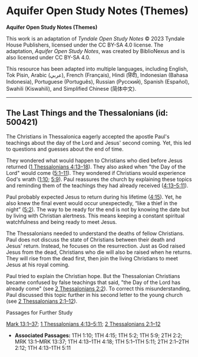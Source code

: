 # Aquifer Open Study Notes (Themes)

**Aquifer Open Study Notes (Themes)**

This work is an adaptation of *Tyndale Open Study Notes* © 2023 Tyndale House Publishers, licensed under the CC BY\-SA 4\.0 license. The adaptation, *Aquifer Open Study Notes*, was created by BiblioNexus and is also licensed under CC BY\-SA 4\.0\.

This resource has been adapted into multiple languages, including English, Tok Pisin, Arabic (عربي), French (Français), Hindi (हिंदी), Indonesian (Bahasa Indonesia), Portuguese (Português), Russian (Русский), Spanish (Español), Swahili (Kiswahili), and Simplified Chinese (简体中文).



--------------------------------

## The Last Things and the Thessalonians (id: 500421)

The Christians in Thessalonica eagerly accepted the apostle Paul's teachings about the day of the Lord and Jesus' second coming. Yet, this led to questions and guesses about the end of time. 

They wondered what would happen to Christians who died before Jesus returned ([1 Thessalonians 4:13–18](https://ref.ly/1Thess4:13-1Thess4:18)). They also asked when "the Day of the Lord" would come ([5:1–11](https://ref.ly/1Thess5:1-1Thess5:11)). They wondered if Christians would experience God's wrath ([1:10](https://ref.ly/1Thess1:10); [5:9](https://ref.ly/1Thess5:9)). Paul reassures the church by explaining these topics and reminding them of the teachings they had already received ([4:13–5:11](https://ref.ly/1Thess4:13-1Thess5:11)).

Paul probably expected Jesus to return during his lifetime ([4:15](https://ref.ly/1Thess4:15)). Yet, he also knew the final event would occur unexpectedly, “like a thief in the night” ([5:2](https://ref.ly/1Thess5:2)). The way to be ready for the end is not by knowing the date but by living with Christian alertness. This means keeping a constant spiritual watchfulness and being ready to meet Jesus.

The Thessalonians needed to understand the deaths of fellow Christians. Paul does not discuss the state of Christians between their death and Jesus' return. Instead, he focuses on the resurrection. Just as God raised Jesus from the dead, Christians who die will also be raised when he returns. They will rise from the dead first, then join the living Christians to meet Jesus at his royal coming.

Paul tried to explain the Christian hope. But the Thessalonian Christians became confused by false teachings that said, "the Day of the Lord has already come" (see [2 Thessalonians 2:2](https://ref.ly/2Thess2:2)). To correct this misunderstanding, Paul discussed this topic further in his second letter to the young church (see [2 Thessalonians 2:1–12](https://ref.ly/2Thess2:1-2Thess2:12)).

Passages for Further Study

[Mark 13:1–37](https://ref.ly/Mark13:1-Mark13:37); [1 Thessalonians 4:13–5:11](https://ref.ly/1Thess4:13-1Thess5:11); [2 Thessalonians 2:1–12](https://ref.ly/2Thess2:1-2Thess2:12)

* **Associated Passages:** 1TH 1:10; 1TH 4:15; 1TH 5:2; 1TH 5:9; 2TH 2:2; MRK 13:1–MRK 13:37; 1TH 4:13–1TH 4:18; 1TH 5:1–1TH 5:11; 2TH 2:1–2TH 2:12; 1TH 4:13–1TH 5:11

